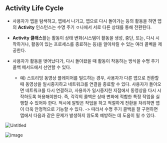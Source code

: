 ## Activity Life Cycle
* 사용자가 앱을 탐색하고, 앱에서 나가고, 앱으로 다시 돌아가는 등의 활동을 하면 앱의 **Activity** 인스턴스는 수명 주기 ㅇ나에서 서로 다른 상태를 통해 전환된다.
* **Activity 클래스**활는 활동이 상태 변화(시스템이 활동을 생성, 중단, 또는, 다시 시작하거나, 활동이 있는 프로세스를 종료하는 등)을 알아차릴 수 있는 여러 콜벡을 제공한다.

* 사용자가 활동을 벗어났다가, 다시 돌아왔을 때 활동이 작동하는 방식을 수명 주기 콜백 메서드에서 선언할 수 있다.
	* 예) 스트리밍 동영상 플레이어를 빌드하는 경우, 사용자가 다른 앱으로 전환할 때 동영상을 일시중지하고 네트워크를 연결을 종료할 수 있다. 사용자가 돌아오면 네트워크를 다시 연결하고, 사용자가 일시중지한 지점에서 동영상을 다시 시작하도록 허용해야한다. 즉, 각각의 콜백은 상태 변화에 적합한 특정 작업을 실행할 수 있어야 한다. 적시에 알맞은 작업을 하고 적절하게 전환을 처리하면 앱이 더욱 안정적으로 기능할 수 있다. -> 따라서 수명 주기 콜백을 잘 구현하면 앱에서 다음과 같은 문제가 발생하지 않도록 예방하는 데 도움이 될 수 있다.

![Untitled](https://user-images.githubusercontent.com/80076029/135637611-32feb57d-5702-4a60-b2dd-7c7522e20442.png)

![image](https://user-images.githubusercontent.com/80076029/135637668-e746be86-e1fc-415a-ad12-f9418e7f2636.png)
